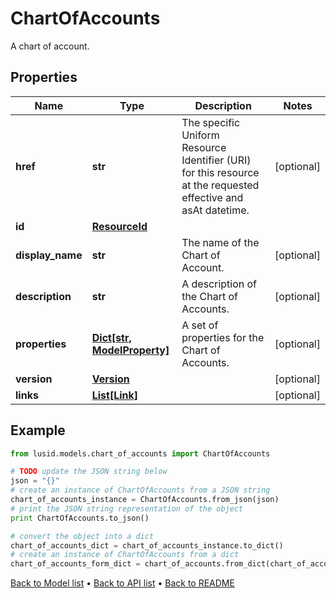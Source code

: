 # ChartOfAccounts

A chart of account.

## Properties
Name | Type | Description | Notes
------------ | ------------- | ------------- | -------------
**href** | **str** | The specific Uniform Resource Identifier (URI) for this resource at the requested effective and asAt datetime. | [optional] 
**id** | [**ResourceId**](ResourceId.md) |  | 
**display_name** | **str** | The name of the Chart of Account. | [optional] 
**description** | **str** | A description of the Chart of Accounts. | [optional] 
**properties** | [**Dict[str, ModelProperty]**](ModelProperty.md) | A set of properties for the Chart of Accounts. | [optional] 
**version** | [**Version**](Version.md) |  | [optional] 
**links** | [**List[Link]**](Link.md) |  | [optional] 

## Example

```python
from lusid.models.chart_of_accounts import ChartOfAccounts

# TODO update the JSON string below
json = "{}"
# create an instance of ChartOfAccounts from a JSON string
chart_of_accounts_instance = ChartOfAccounts.from_json(json)
# print the JSON string representation of the object
print ChartOfAccounts.to_json()

# convert the object into a dict
chart_of_accounts_dict = chart_of_accounts_instance.to_dict()
# create an instance of ChartOfAccounts from a dict
chart_of_accounts_form_dict = chart_of_accounts.from_dict(chart_of_accounts_dict)
```
[Back to Model list](../README.md#documentation-for-models) &#8226; [Back to API list](../README.md#documentation-for-api-endpoints) &#8226; [Back to README](../README.md)


